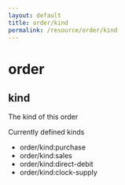 ```yaml
---
layout: default
title: order/kind
permalink: /resource/order/kind
---
```


# order
## kind

The kind of this order

Currently defined kinds
- order/kind:purchase
- order/kind:sales
- order/kind:direct-debit
- order/kind:clock-supply
